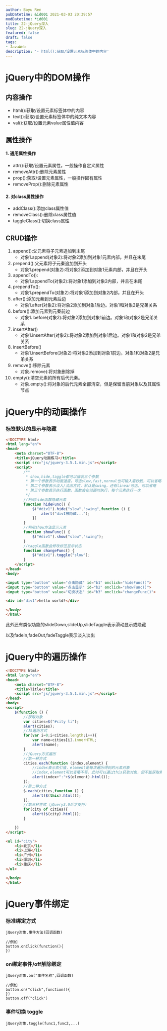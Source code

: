 ```yaml
---
author: Boyu Ren
pubDatetime: &id001 2021-03-03 20:39:57
modDatetime: *id001
title: 22-jQuery深入
slug: 22-jQuery深入
featured: false
draft: false
tags:
- JavaWeb
description: '- html():获取/设置元素标签体中的内容'
---
```


# jQuery中的DOM操作

## 内容操作
- html():获取/设置元素标签体中的内容
- text():获取/设置元素标签体中的纯文本内容
- val():获取/设置元素value属性值内容

## 属性操作

#### 1. 通用属性操作
- attr():获取/设置元素属性，一般操作自定义属性
- removeAttr():删除元素属性
- prop():获取/设置元素属性，一般操作固有属性
- removeProp():删除元素属性

#### 2. 对class属性操作
- addClass():添加class属性值
- removeClass():删除class属性值
- taggleClass():切换class属性

## CRUD操作

1. append():父元素将子元素追加到末尾
    * 对象1.append(对象2):将对象2添加到对象1元素内部，并且在末尾
2. prepend():父元素将子元秦追加到开头
    * 对象1.prepend(对象2):将对象2添加到对象1元素内部，并且在开头
3. appendTo():
    * 对象1.appendTo(对象2):将对象1添加到对象2内部，并且在未尾
4. prependTo():
    * 对象1.prependTo(对象2):将对象1添加到对象2内部，并且在开头
5. after():添加元秦到元素后边
    * 对象1.after(对象2):将对象2添加到对象1后边。对象1和对象2是兄弟关系
6. before():添加元素到元秦前边
    * 对象1. before(对象2):将对象2添加到对象1前边。对象1和对象2是兄弟关系
7. insertAfter()
    * 对象1.insertAfter(对象2):将对象2添加到对象1后边。对象1和对象2是兄弟关系
8. insertBefore()
    * 对象1.insertBefore(对象2)∶将对象2添加到对象1前边。对象1和对象2是兄弟关系
9. remove():移除元素
    * 对象.remove(:将对象删除掉
10. empty():清空元素的所有后代元秦。
    * 对象.empty():将对象的后代元素全部清空，但是保留当前对象以及其属性节点


# jQuery中的动画操作

### 标签默认的显示与隐藏

```html
<!DOCTYPE html>
<html lang="en">
<head>
    <meta charset="UTF-8">
    <title>jQuery动画练习</title>
    <script src="js/jquery-3.5.1.min.js"></script>
    <script>
        /**
         * show,hide,taggle都可以接收三个参数
         * 第一个参数表示动画速度，可选slow,fast,normal也可输入毫秒数，可以省略
         * 第二个参数表示淡入/淡出方式，默认是swing，还有linear可选，可以省略
         * 第三个参数表示执行函数，函数会在动画时执行，每个元素执行一次
         */
        //利用hide函数隐藏元素
        function hideFunc() {
            $("#div1").hide("slow","swing",function () {
                alert("div1被隐藏...");
            })
        }
        //利用show方法显示元素
        function showFunc() {
            $("#div1").show("slow","swing");
        }
        //taggle函数会修改标签显示状态
        function changeFunc() {
            $("#div1").toggle("slow");
        }
    </script>
</head>
<body>

<input type="button" value="点击隐藏" id="b1" onclick="hideFunc()">
<input type="button" value="点击显示" id="b2" onclick="showFunc()">
<input type="button" value="切换状态" id="b3" onclick="changeFunc()">

<div id="div1">hello world!</div>

</body>
</html>
```

此外还有类似功能的slideDown,slideUp,slideTaggle表示滑动显示或隐藏

以及fadeIn,fadeOut,fadeTaggle表示淡入淡出

# jQuery中的遍历操作

```html
<!DOCTYPE html>
<html lang="en">
<head>
    <meta charset="UTF-8">
    <title>Title</title>
    <script src="js/jquery-3.5.1.min.js"></script>
</head>
<body>
<script>
    $(function () {
        //获取对象
        var cities=$("#city li");
        alert(cities);
        //JS遍历方式
        for(var i=0;i<cities.length;i++){
            var name=cities[i].innerHTML;
            alert(name);
        }
        //jQuery方式遍历
        //第一种方式
        cities.each(function (index,element) {
            //index表示索引值，element是每次遍历得到的元素对象
            //index,element可以省略不写，此时可以通过this获取对象，但不能获取索引值
            alert(index+":"+$(element).html());
        });
        //第二种方式
        $.each(cities,function () {
            alert($(this).html());
        });
        //第三种方式（jQuery3.0后才支持）
        for(city of cities){
            alert($(city).html());
        }

    })
</script>

<ul id="city">
    <li>北京</li>
    <li>上海</li>
    <li>广州</li>
    <li>深圳</li>
    <li>重庆</li>
</ul>

</body>
</html>
```

# jQuery事件绑定

### 标准绑定方式

```
jQuery对象.事件方法(回调函数)

//例如
button.onClick(function(){
})
```

### on绑定事件/off解除绑定

```
jQuery对象.on("事件名称",回调函数)

//例如
button.on("click",function(){
})
button.off("click")
```

### 事件切换 toggle

```
jQuery对象.toggle(func1,func2,...)
```

